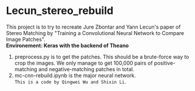 # Lecun_stereo_rebuild
This project is to try to recreate Jure Zbontar and Yann Lecun's paper of Stereo Matching by "Training a Convolutional Neural Network to Compare Image Patches".  
**Environement: Keras with the backend of Theano**
1. preprocess.py is to get the patches. This should be a brute-force way to crop the images. We only manage to get 100,000 pairs of positive-matching and negative-matching patches in total.
2. mc-cnn-rebuild.ipynb is the major neural network.  
`This is a code by Qingwei Wu and Shixin Li`.
